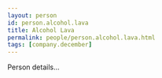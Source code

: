 ```yaml
---
layout: person
id: person.alcohol.lava
title: Alcohol Lava
permalink: people/person.alcohol.lava.html
tags: [company.december]
---
```


Person details...